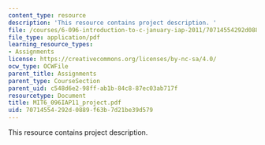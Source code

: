 ```yaml
---
content_type: resource
description: 'This resource contains project description. '
file: /courses/6-096-introduction-to-c-january-iap-2011/70714554292d0889f63b7d21be39d579_MIT6_096IAP11_project.pdf
file_type: application/pdf
learning_resource_types:
- Assignments
license: https://creativecommons.org/licenses/by-nc-sa/4.0/
ocw_type: OCWFile
parent_title: Assignments
parent_type: CourseSection
parent_uid: c548d6e2-98ff-ab1b-84c8-87ec03ab717f
resourcetype: Document
title: MIT6_096IAP11_project.pdf
uid: 70714554-292d-0889-f63b-7d21be39d579
---
```

This resource contains project description. 